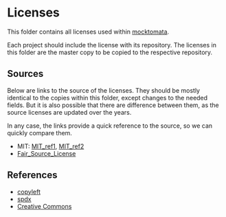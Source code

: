 # Licenses

This folder contains all licenses used within [mocktomata].

Each project should include the license with its repository.
The licenses in this folder are the master copy to be copied to the respective repository.

## Sources

Below are links to the source of the licenses.
They should be mostly identical to the copies within this folder,
except changes to the needed fields.
But it is also possible that there are difference between them,
as the source licenses are updated over the years.

In any case, the links provide a quick reference to the source,
so we can quickly compare them.

- MIT: [MIT_ref1], [MIT_ref2]
- [Fair_Source_License]


## References

- [copyleft]
- [spdx]
- [Creative Commons][creative_commons]

[copyleft]: https://www.gnu.org/licenses/copyleft.en.html
[Fair_Source_License]: https://fair.io/?a#license
[MIT_ref1]: https://opensource.org/licenses/MIT
[MIT_ref2]: https://choosealicense.com/licenses/mit/
[mocktomata]: https://github.com/mocktomata
[spdx]: https://spdx.org/licenses/
[creative_commons]: https://creativecommons.org/
